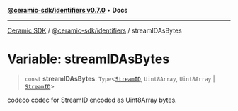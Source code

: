 [**@ceramic-sdk/identifiers v0.7.0**](../README.md) • **Docs**

***

[Ceramic SDK](../../../README.md) / [@ceramic-sdk/identifiers](../README.md) / streamIDAsBytes

# Variable: streamIDAsBytes

> `const` **streamIDAsBytes**: `Type`\<[`StreamID`](../classes/StreamID.md), `Uint8Array`, `Uint8Array` \| [`StreamID`](../classes/StreamID.md)\>

codeco codec for StreamID encoded as Uint8Array bytes.
